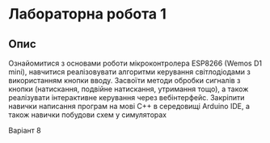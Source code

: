 # Лабораторна робота 1

## Опис

Ознайомитися з основами роботи мікроконтролера ESP8266
(Wemos D1 mini), навчитися реалізовувати алгоритми керування світлодіодами
з використанням кнопки вводу. Засвоїти методи обробки сигналів з кнопки
(натискання, подвійне натискання, утримання тощо), а також реалізувати
інтерактивне керування через вебінтерфейс. Закріпити навички написання
програм на мові C++ в середовищі Arduino IDE, а також навички побудови схем
у симуляторах

Варіант 8

